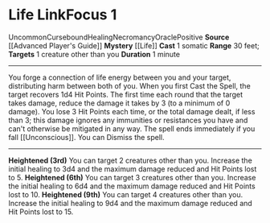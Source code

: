 ﻿---
actions: '[one-action]'
area: null
bloodline: null
component:
- Somatic
cost: null
deity: null
domain: null
duration: 1 minute
element: null
heighten: 3rd, 6th, 9th
heighten_level: 1, 3, 6, 9
id: '758'
lesson: null
level: '1'
mystery: '[[DATABASE/oraclemystery/Life|Life]]'
name: Life Link
patron_theme: null
range: 30 feet
rarity: Uncommon
requirement: null
saving_throw: null
school: Necromancy
source: '[[DATABASE/source/Advanced Player''s Guide|Advanced Player''s Guide]]'
target: 1 creature other than you
tradition: null
trait:
- '[[DATABASE/trait/Cursebound|Cursebound]]'
- '[[DATABASE/trait/Healing|Healing]]'
- '[[DATABASE/trait/Necromancy|Necromancy]]'
- '[[DATABASE/trait/Oracle|Oracle]]'
- '[[DATABASE/trait/Positive|Positive]]'
- '[[DATABASE/trait/Uncommon|Uncommon]]'
trigger: null
type: Focus

---
# Life Link<span class="item-type">Focus 1</span>

<span class="trait-uncommon item-trait">Uncommon</span><span class="item-trait">Cursebound</span><span class="item-trait">Healing</span><span class="item-trait">Necromancy</span><span class="item-trait">Oracle</span><span class="item-trait">Positive</span>
**Source** [[Advanced Player's Guide]] 
**Mystery** [[Life]]
**Cast** <span class="action-icon">1</span> somatic
**Range** 30 feet; **Targets** 1 creature other than you
**Duration** 1 minute

---
You forge a connection of life energy between you and your target, distributing harm between both of you. When you first Cast the Spell, the target recovers 1d4 Hit Points. The first time each round that the target takes damage, reduce the damage it takes by 3 (to a minimum of 0 damage). You lose 3 Hit Points each time, or the total damage dealt, if less than 3; this damage ignores any immunities or resistances you have and can't otherwise be mitigated in any way.
The spell ends immediately if you fall [[Unconscious]]. You can Dismiss the spell.

---
**Heightened (3rd)** You can target 2 creatures other than you. Increase the initial healing to 3d4 and the maximum damage reduced and Hit Points lost to 5.
**Heightened (6th)** You can target 3 creatures other than you. Increase the initial healing to 6d4 and the maximum damage reduced and Hit Points lost to 10.
**Heightened (9th)** You can target 4 creatures other than you. Increase the initial healing to 9d4 and the maximum damage reduced and Hit Points lost to 15.